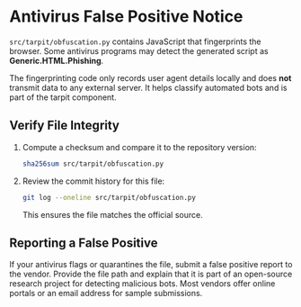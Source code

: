 # Antivirus False Positive Notice

`src/tarpit/obfuscation.py` contains JavaScript that fingerprints the browser. Some antivirus programs may detect the generated script as **Generic.HTML.Phishing**.

The fingerprinting code only records user agent details locally and does **not** transmit data to any external server. It helps classify automated bots and is part of the tarpit component.

## **Verify File Integrity**

1. Compute a checksum and compare it to the repository version:
   ```bash
   sha256sum src/tarpit/obfuscation.py
   ```
2. Review the commit history for this file:
   ```bash
   git log --oneline src/tarpit/obfuscation.py
   ```
   This ensures the file matches the official source.

## Reporting a False Positive

If your antivirus flags or quarantines the file, submit a false positive report to the vendor. Provide the file path and explain that it is part of an open-source research project for detecting malicious bots. Most vendors offer online portals or an email address for sample submissions.

